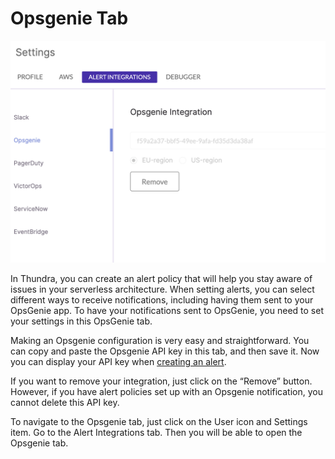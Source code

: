 # Opsgenie Tab

![](<../../../../.gitbook/assets/image (25).png>)

In Thundra, you can create an alert policy that will help you stay aware of issues in your serverless architecture. When setting alerts, you can select different ways to receive notifications, including having them sent to your OpsGenie app. To have your notifications sent to OpsGenie, you need to set your settings in this OpsGenie tab.

Making an Opsgenie configuration is very easy and straightforward. You can copy and paste the Opsgenie API key in this tab, and then save it. Now you can display your API key when [creating an alert](../../../alerts-page/creating-editing-alert-policies.md).

If you want to remove your integration, just click on the “Remove” button. However, if you have alert policies set up with an Opsgenie notification, you cannot delete this API key.

To navigate to the Opsgenie tab, just click on the User icon and Settings item. Go to the Alert Integrations tab. Then you will be able to open the Opsgenie tab.
